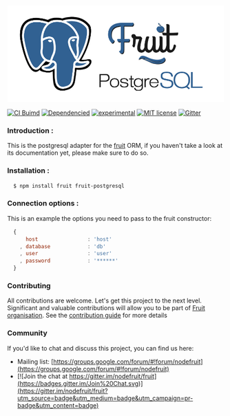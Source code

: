 [![Fruit][logo]][repo-link]

[![CI Buimd][build-image]][build-url]
[![Dependencied][dependencies-image]][dependencies-url]
[![experimental][stability-image]][stability-url]
[![MIT license][license-img]][license-url]
[![Gitter][gitter-img]][gitter-url]

### Introduction :

This is the postgresql adapter for the [fruit](http://npmjs.com/package/fruit) ORM, if you haven't take a look at its documentation yet, please make sure to do so.

### Installation :

```bash
  $ npm install fruit fruit-postgresql
```

### Connection options :

This is an example the options you need to pass to the fruit constructor:

```javascript
  {
      host                : 'host'
    , database            : 'db'
    , user                : 'user'
    , password            : '******'
  }
```

### Contributing

All contributions are welcome. Let's get this project to the next level.
Significant and valuable contributions will allow you to be part of [Fruit organisation](http://github.com/nodefruit).
See the [contribution guide](http://github.com/nodefruit/fruit/blob/master/CONTRIBUTING.md) for more details

### Community

If you'd like to chat and discuss this project, you can find us here:

- Mailing list: [https://groups.google.com/forum/#!forum/nodefruit](https://groups.google.com/forum/#!forum/nodefruit)
- [![Join the chat at https://gitter.im/nodefruit/fruit](https://badges.gitter.im/Join%20Chat.svg)](https://gitter.im/nodefruit/fruit?utm_source=badge&utm_medium=badge&utm_campaign=pr-badge&utm_content=badge)

[logo]: https://github.com/nodefruit/fruit-postgresql/raw/master/pres/fruit-and-postgres-logo.png
[repo-link]: https://github.com/nodefruit/fruit-postgresql
[build-image]: https://api.travis-ci.org/nodefruit/fruit-postgresql.svg
[build-url]: https://github.com/nodefruit/fruit-postgresql
[stability-image]: https://img.shields.io/badge/stability-experimental-orange.svg
[stability-url]: https://github.com/nodefruit/fruit-mysql
[license-img]: https://img.shields.io/badge/license-MIT-green.svg
[license-url]: https://github.com/nodefruit/fruit-postgresql/blob/master/LICENSE
[dependencies-image]:https://david-dm.org/nodefruit/fruit-postgresql.svg
[dependencies-url]:https://npmjs.com/package/fruit-postgresql
[gitter-img]: https://badges.gitter.im/Join%20Chat.svg
[gitter-url]: https://gitter.im/nodefruit/fruit?utm_source=badge&utm_medium=badge&utm_campaign=pr-badge&utm_content=badge